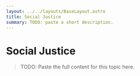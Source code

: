 ```yaml
---
layout: ../../layouts/BaseLayout.astro
title: Social Justice
summary: TODO: paste a short description.
---
```


# Social Justice

> TODO: Paste the full content for this topic here.
